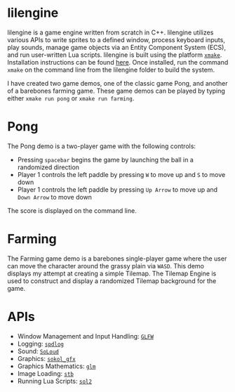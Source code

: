 # lilengine

lilengine is a game engine written from scratch in C++. lilengine utilizes various APIs to write sprites to a defined window, process keyboard inputs, play sounds, manage game objects via an Entity Component System (ECS),
and run user-written Lua scripts. lilengine is built using the platform [`xmake`](https://xmake.io/). Installation instructions can be found [here](https://xmake.io/#/guide/installation). Once installed, run the command `xmake` on the command line from the lilengine folder to build the system.  

I have created two game demos, one of the classic game Pong, and another of a barebones farming game. These game demos can be played by typing either `xmake run pong` or `xmake run farming`. 

# Pong
The Pong demo is a two-player game with the following controls:
  - Pressing `spacebar` begins the game by launching the ball in a randomized direction
  - Player 1 controls the left paddle by pressing `W` to move up and `S` to move down
  - Player 1 controls the left paddle by pressing `Up Arrow` to move up and `Down Arrow` to move down

The score is displayed on the command line.

# Farming
The Farming game demo is a barebones single-player game where the user can move the character around the grassy plain via `WASD`. This demo displays my attempt at creating a simple Tilemap. The Tilemap Engine is used to
construct and display a randomized Tilemap background for the game.

# APIs
- Window Management and Input Handling: [`GLFW`](https://www.glfw.org/)
- Logging: [`spdlog`](https://github.com/gabime/spdlog)
- Sound: [`SoLoud`](https://solhsa.com/soloud/)
- Graphics: [`sokol_gfx`](https://github.com/floooh/sokol)
- Graphics Mathematics: [`glm`](https://github.com/g-truc/glm)
- Image Loading: [`stb`](https://github.com/nothings/stb)
- Running Lua Scripts: [`sol2`](https://sol2.readthedocs.io/en/latest/api/api-top.html)
